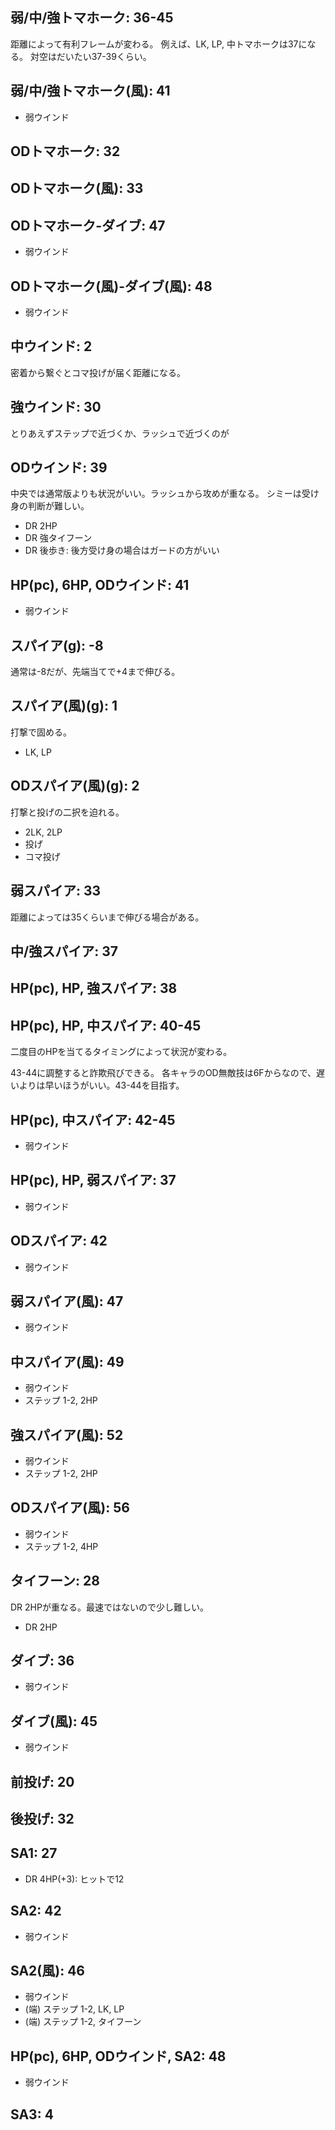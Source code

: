 ## 弱/中/強トマホーク: 36-45

距離によって有利フレームが変わる。
例えば、LK, LP, 中トマホークは37になる。
対空はだいたい37-39くらい。

## 弱/中/強トマホーク(風): 41

- 弱ウインド

## ODトマホーク: 32

## ODトマホーク(風): 33

## ODトマホーク-ダイブ: 47

- 弱ウインド

## ODトマホーク(風)-ダイブ(風): 48

- 弱ウインド

## 中ウインド: 2

密着から繋ぐとコマ投げが届く距離になる。

## 強ウインド: 30

とりあえずステップで近づくか、ラッシュで近づくのが

## ODウインド: 39

中央では通常版よりも状況がいい。ラッシュから攻めが重なる。
シミーは受け身の判断が難しい。

- DR 2HP
- DR 強タイフーン
- DR 後歩き: 後方受け身の場合はガードの方がいい

## HP(pc), 6HP, ODウインド: 41

- 弱ウインド

## スパイア(g): -8

通常は-8だが、先端当てで+4まで伸びる。

## スパイア(風)(g): 1

打撃で固める。

- LK, LP

## ODスパイア(風)(g): 2

打撃と投げの二択を迫れる。

- 2LK, 2LP
- 投げ
- コマ投げ

## 弱スパイア: 33

距離によっては35くらいまで伸びる場合がある。

## 中/強スパイア: 37

## HP(pc), HP, 強スパイア: 38

## HP(pc), HP, 中スパイア: 40-45

二度目のHPを当てるタイミングによって状況が変わる。

43-44に調整すると詐欺飛びできる。
各キャラのOD無敵技は6Fからなので、遅いよりは早いほうがいい。43-44を目指す。

## HP(pc), 中スパイア: 42-45

- 弱ウインド

## HP(pc), HP, 弱スパイア: 37

- 弱ウインド

## ODスパイア: 42

- 弱ウインド

## 弱スパイア(風): 47

- 弱ウインド

## 中スパイア(風): 49

- 弱ウインド
- ステップ 1-2, 2HP

## 強スパイア(風): 52

- 弱ウインド
- ステップ 1-2, 2HP

## ODスパイア(風): 56

- 弱ウインド
- ステップ 1-2, 4HP

## タイフーン: 28

DR 2HPが重なる。最速ではないので少し難しい。

- DR 2HP

## ダイブ: 36

- 弱ウインド

## ダイブ(風): 45

- 弱ウインド

## 前投げ: 20

## 後投げ: 32

## SA1: 27

- DR 4HP(+3): ヒットで12

## SA2: 42

- 弱ウインド

## SA2(風): 46

- 弱ウインド
- (端) ステップ 1-2, LK, LP
- (端) ステップ 1-2, タイフーン

## HP(pc), 6HP, ODウインド, SA2: 48

- 弱ウインド

## SA3: 4

